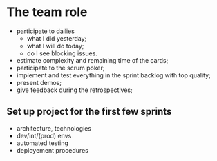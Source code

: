 # The team role

- participate to dailies
  - what I did yesterday;
  - what I will do today;
  - do I see blocking issues.
- estimate complexity and remaining time of the cards;
- participate to the scrum poker;
- implement and test everything in the sprint backlog with top quality;
- present demos;
- give feedback during the retrospectives;


## Set up project for the first few sprints
- architecture, technologies
- dev/int/(prod) envs
- automated testing
- deployement procedures

